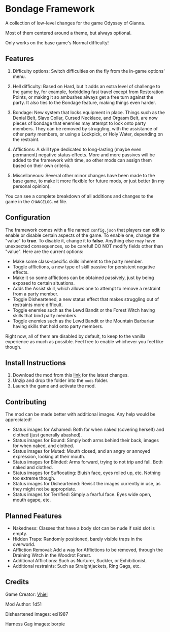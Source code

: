 # Bondage Framework
A collection of low-level changes for the game Odyssey of Gianna.

Most of them centered around a theme, but always optional.

Only works on the base game's Normal difficulty!

## Features

1. Difficulty options: Switch difficulties on the fly from the in-game options' menu.

2. Hell difficulty: Based on Hard, but it adds an extra level of challenge to the game by, for example, forbidding fast travel except from Restoration Points, or making it so ambushes always get a free turn against the party. It also ties to the Bondage feature, making things even harder.

3. Bondage: New system that locks equipment in place. Things such as the Denial Belt, Slave Collar, Cursed Necklace, and Orgasm Belt, are now pieces of bondage that enemies may attempt to lock onto party members. They can be removed by struggling, with the assistance of other party members, or using a Lockpick, or Holy Water, depending on the restraint.

4. Afflictions: A skill type dedicated to long-lasting (maybe even permanent) negative status effects. More and more passives will be added to the framework with time, so other mods can assign them based on their own criteria.

5. Miscellaneous: Several other minor changes have been made to the base game, to make it more flexible for future mods, or just better (in my personal opinion).

You can see a complete breakdown of all additions and changes to the game in the `CHANGELOG.md` file.

## Configuration
The framework comes with a file named `config.json` that players can edit to enable or disable certain aspects of the game. To enable one, change the "value" to **true**. To disable it, change it to **false**. Anything else may have unexpected consequences, so be careful! DO NOT modify fields other than "value". Here are the current options:

- Make some class-specific skills inherent to the party member.
- Toggle afflictions, a new type of skill passive for persistent negative effects.
- Make it so some afflictions can be obtained passively, just by being exposed to certain situations.
- Adds the Assist skill, which allows one to attempt to remove a restraint from a party member.
- Toggle Disheartened, a new status effect that makes struggling out of restraints more difficult.
- Toggle enemies such as the Lewd Bandit or the Forest Witch having skills that bind party members.
- Toggle enemies such as the Lewd Bandit or the Mountain Barbarian having skills that hold onto party members.

Right now, all of them are disabled by default, to keep to the vanilla experience as much as possible. Feel free to enable whichever you feel like though.

## Install Instructions

1. Download the mod from this [link](https://github.com/giannan-mods/bondage-framework/archive/refs/heads/master.zip) for the latest changes.
2. Unzip and drop the folder into the `mods` folder.
3. Launch the game and activate the mod.

## Contributing
The mod can be made better with additional images. Any help would be appreciated!

- Status images for Ashamed: Both for when naked (covering herself) and clothed (just generally abashed).
- Status images for Bound: Simply both arms behind their back, images for when naked, and clothed.
- Status images for Muted: Mouth closed, and an angry or annoyed expression, looking at their mouth.
- Status images for Blinded: Arms forward, trying to not trip and fall. Both naked and clothed.
- Status images for Suffocating: Bluish face, eyes rolled up, etc. Nothing too extreme though.
- Status images for Disheartened: Revisit the images currently in use, as they might not be appropriate.
- Status images for Terrified: Simply a fearful face. Eyes wide open, mouth agape, etc.

## Planned Features
- Nakedness: Classes that have a body slot can be nude if said slot is empty.
- Hidden Traps: Randomly positioned, barely visible traps in the overworld.
- Affliction Removal: Add a way for Afflictions to be removed, through the Draining Witch in the Woodrot Forest.
- Additional Afflictions: Such as Nurturer, Suckler, or Exhibitionist.
- Additional restraints: Such as Straightjackets, Ring Gags, etc.

## Credits

Game Creator: [Vhiel](https://twitter.com/shvhiel)

Mod Author: 1d51

Disheartened images: exi1987

Harness Gag images: borpie
